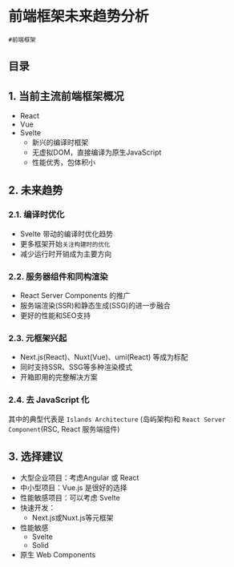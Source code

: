 
# 前端框架未来趋势分析

`#前端框架` 

## 目录
<!-- toc -->
 ## 1. 当前主流前端框架概况 

- React
- Vue
- Svelte
	- 新兴的编译时框架
	- 无虚拟DOM，直接编译为原生JavaScript
	- 性能优秀，包体积小

## 2. 未来趋势

### 2.1. 编译时优化

- Svelte 带动的编译时优化趋势
- 更多框架开始`关注构建时的优化`
- 减少运行时开销成为主要方向 

### 2.2. 服务器组件和同构渲染

- React Server Components 的推广
- 服务端渲染(SSR)和静态生成(SSG)的进一步融合
- 更好的性能和SEO支持 

### 2.3. 元框架兴起

- Next.js(React)、Nuxt(Vue)、umi(React) 等成为标配
- 同时支持SSR、SSG等多种渲染模式
- 开箱即用的完整解决方案

### 2.4. 去 JavaScript 化

其中的典型代表是 `Islands Architecture` (岛屿架构)和 `React Server Component`(RSC, React 服务端组件)

## 3. 选择建议

- 大型企业项目：考虑Angular 或 React
- 中小型项目：Vue.js 是很好的选择
- 性能敏感项目：可以考虑 Svelte
- 快速开发：
	- Next.js或Nuxt.js等元框架
- 性能敏感
	- Svelte
	- Solid
- 原生 Web Components


